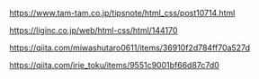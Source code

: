 https://www.tam-tam.co.jp/tipsnote/html_css/post10714.html

https://liginc.co.jp/web/html-css/html/144170

https://qiita.com/miwashutaro0611/items/36910f2d784ff70a527d

https://qiita.com/irie_toku/items/9551c9001bf66d87c7d0
